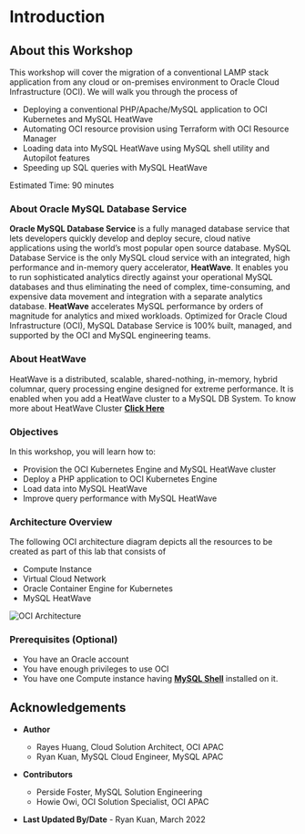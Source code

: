 # Introduction

## About this Workshop

This workshop will cover the migration of a conventional LAMP stack application from any cloud or on-premises environment to Oracle Cloud Infrastructure (OCI). We will walk you through the process of

* Deploying a conventional PHP/Apache/MySQL application to OCI Kubernetes and MySQL HeatWave
* Automating OCI resource provision using Terraform with OCI Resource Manager
* Loading data into MySQL HeatWave using MySQL shell utility and Autopilot features
* Speeding up SQL queries with MySQL HeatWave

[](youtube:pexH2tqI_0E)

Estimated Time: 90 minutes

### About Oracle MySQL Database Service

**Oracle MySQL Database Service** is a fully managed database service that lets developers quickly develop and deploy secure, cloud native applications using the world’s most popular open source database. MySQL Database Service is the only MySQL cloud service with an integrated, high performance and in-memory query accelerator,
**HeatWave**. It enables you to run sophisticated analytics directly against your operational MySQL databases and thus eliminating the need of complex, time-consuming, and expensive data movement and integration with a separate analytics database. **HeatWave** accelerates MySQL performance by orders of magnitude for analytics and mixed workloads. Optimized for Oracle Cloud Infrastructure (OCI), MySQL Database Service is 100% built, managed, and supported by the OCI and MySQL engineering teams.

### About HeatWave

HeatWave is a distributed, scalable, shared-nothing, in-memory, hybrid columnar, query processing engine designed for extreme performance. It is enabled when you add a HeatWave cluster to a MySQL DB System. To know more about HeatWave Cluster <a href="https://dev.mysql.com/doc/heatwave/en/heatwave-introduction.html" target="\_blank">**Click Here**</a>

### Objectives

In this workshop, you will learn how to:

* Provision the OCI Kubernetes Engine and MySQL HeatWave cluster
* Deploy a PHP application to OCI Kubernetes Engine
* Load data into MySQL HeatWave
* Improve query performance with MySQL HeatWave

### Architecture Overview

The following OCI architecture diagram depicts all the resources to be created as part of this lab that consists of

* Compute Instance
* Virtual Cloud Network
* Oracle Container Engine for Kubernetes
* MySQL HeatWave

 ![OCI Architecture](images/oci-architecture.png)

### Prerequisites (Optional)

* You have an Oracle account
* You have enough privileges to use OCI
* You have one Compute instance having <a href="https://dev.mysql.com/doc/mysql-shell/8.0/en/mysql-shell-install.html" target="\_blank">**MySQL Shell**</a> installed on it.

## Acknowledgements

* **Author**

  * Rayes Huang, Cloud Solution Architect, OCI APAC
  * Ryan Kuan, MySQL Cloud Engineer, MySQL APAC

* **Contributors**
  * Perside Foster, MySQL Solution Engineering
  * Howie Owi, OCI Solution Specialist, OCI APAC

* **Last Updated By/Date** - Ryan Kuan, March 2022
